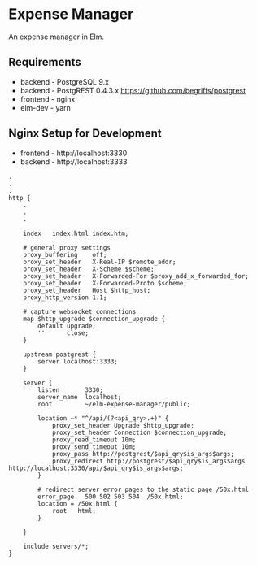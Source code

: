 # Expense Manager

An expense manager in Elm.

## Requirements
  * backend - PostgreSQL 9.x
  * backend - PostgREST 0.4.3.x https://github.com/begriffs/postgrest
  * frontend - nginx
  * elm-dev - yarn

## Nginx Setup for Development
  * frontend - http://localhost:3330
  * backend - http://localhost:3333

```
.
.
.
http {
    .
    .
    .
    
    index   index.html index.htm;

    # general proxy settings
    proxy_buffering    off;
    proxy_set_header   X-Real-IP $remote_addr;
    proxy_set_header   X-Scheme $scheme;
    proxy_set_header   X-Forwarded-For $proxy_add_x_forwarded_for;
    proxy_set_header   X-Forwarded-Proto $scheme;
    proxy_set_header   Host $http_host;
    proxy_http_version 1.1;

    # capture websocket connections
    map $http_upgrade $connection_upgrade {
        default upgrade;
        ''      close;
    }

    upstream postgrest {
        server localhost:3333;
    }

    server {
        listen       3330;
        server_name  localhost;
        root         ~/elm-expense-manager/public;

        location ~* "^/api/(?<api_qry>.+)" {
            proxy_set_header Upgrade $http_upgrade;
            proxy_set_header Connection $connection_upgrade;
            proxy_read_timeout 10m;
            proxy_send_timeout 10m;
            proxy_pass http://postgrest/$api_qry$is_args$args;
            proxy_redirect http://postgrest/$api_qry$is_args$args http://localhost:3330/api/$api_qry$is_args$args;
        }

        # redirect server error pages to the static page /50x.html
        error_page   500 502 503 504  /50x.html;
        location = /50x.html {
            root   html;
        }

    }

    include servers/*;
}
```